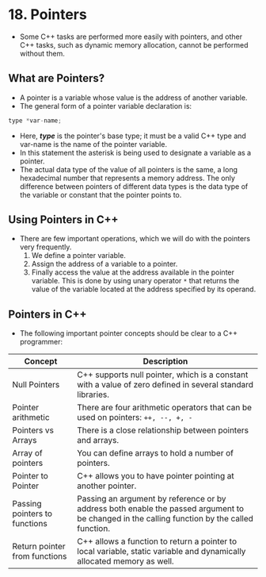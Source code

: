 # 18. Pointers

- Some C++ tasks are performed more easily with pointers, and other C++ tasks, such as dynamic memory allocation, cannot be performed without them.
## What are Pointers?

- A pointer is a variable whose value is the address of another variable.
- The general form of a pointer variable declaration is:
```cpp
type *var-name;
```
- Here, ***type*** is the pointer's base type; it must be a valid C++ type and var-name is the name of the pointer variable.
- In this statement the asterisk is being used to designate a variable as a pointer.
- The actual data type of the value of all pointers is the same, a long hexadecimal number that represents a memory address. The only difference between pointers of different data types is the data type of the variable or constant that the pointer points to.
## Using Pointers in C++

- There are few important operations, which we will do with the pointers very frequently. 
	1. We define a pointer variable.
	2. Assign the address of a variable to a pointer.
	3. Finally access the value at the address available in the pointer variable. This is done by using unary operator `*` that returns the value of the variable located at the address specified by its operand.
## Pointers in C++

- The following important pointer concepts should be clear to a C++ programmer:

| Concept                       | Description                                                                                                                                  |
| ----------------------------- | -------------------------------------------------------------------------------------------------------------------------------------------- |
| Null Pointers                 | C++ supports null pointer, which is a constant with a value of zero defined in several standard libraries.                                   |
| Pointer arithmetic            | There are four arithmetic operators that can be used on pointers: `++, --, +, -`                                                             |
| Pointers vs Arrays            | There is a close relationship between pointers and arrays.                                                                                   |
| Array of pointers             | You can define arrays to hold a number of pointers.                                                                                          |
| Pointer to Pointer            | C++ allows you to have pointer pointing at another pointer.                                                                                  |
| Passing pointers to functions | Passing an argument by reference or by address both enable the passed argument to be changed in the calling function by the called function. |
| Return pointer from functions | C++ allows a function to return a pointer to local variable, static variable and dynamically allocated memory as well.                       |

